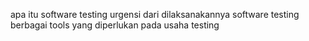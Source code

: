 apa itu software testing
urgensi dari dilaksanakannya software testing
berbagai tools yang diperlukan pada usaha testing
